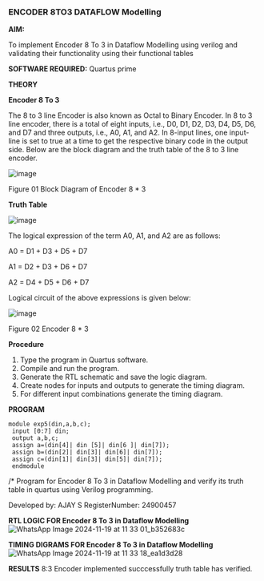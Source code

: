 ### ENCODER 8TO3 DATAFLOW Modelling

**AIM:**

To implement  Encoder 8 To 3 in Dataflow Modelling using verilog and validating their functionality using their functional tables

**SOFTWARE REQUIRED:** Quartus prime

**THEORY**

**Encoder 8 To 3**

The 8 to 3 line Encoder is also known as Octal to Binary Encoder. In 8 to 3 line encoder, there is a total of eight inputs, i.e., D0, D1, D2, D3, D4, D5, D6, and D7 and three outputs, i.e., A0, A1, and A2. In 8-input lines, one input-line is set to true at a time to get the respective binary code in the output side. Below are the block diagram and the truth table of the 8 to 3 line encoder.

![image](https://github.com/naavaneetha/ENCODER8TO3DATAFLOW/assets/154305477/0bc242c1-eb9e-4c47-afe5-30428470efc3)

Figure 01  Block Diagram of Encoder 8 * 3

**Truth Table**

![image](https://github.com/naavaneetha/ENCODER8TO3DATAFLOW/assets/154305477/35496b14-ae6e-4cd1-9abd-d6736b576575)

The logical expression of the term A0, A1, and A2 are as follows:

A0 = D1 + D3 + D5 + D7

A1 = D2 + D3 + D6 + D7

A2 = D4 + D5 + D6 + D7

Logical circuit of the above expressions is given below:

![image](https://github.com/naavaneetha/ENCODER8TO3DATAFLOW/assets/154305477/95acaee6-c873-4c75-89eb-ef09fb158053)

Figure 02  Encoder 8 * 3

**Procedure**
 1. Type the program in Quartus software.
 2. Compile and run the program.
 3. Generate the RTL schematic and save the logic diagram.
 4. Create nodes for inputs and outputs to generate the timing diagram.
 5. For different input combinations generate the timing diagram.

**PROGRAM**
```
module exp5(din,a,b,c);
 input [0:7] din;
 output a,b,c;
 assign a=(din[4]| din [5]| din[6 ]| din[7]);
 assign b=(din[2]| din[3]| din[6]| din[7]);
 assign c=(din[1]| din[3]| din[5]| din[7]);
 endmodule
```
/* Program for Encoder 8 To 3 in Dataflow Modelling and verify its truth table in quartus using Verilog programming. 

Developed by: AJAY S 
RegisterNumber: 24900457

**RTL LOGIC FOR Encoder 8 To 3 in Dataflow Modelling**
![WhatsApp Image 2024-11-19 at 11 33 01_b352683c](https://github.com/user-attachments/assets/f261518b-1bb6-461b-bc46-9a44737a1d77)

**TIMING DIGRAMS FOR Encoder 8 To 3 in Dataflow Modelling**
![WhatsApp Image 2024-11-19 at 11 33 18_ea1d3d28](https://github.com/user-attachments/assets/36299274-4d17-460d-b935-88ad74baebd1)

**RESULTS**
8:3 Encoder implemented succcessfully truth table has verified.




